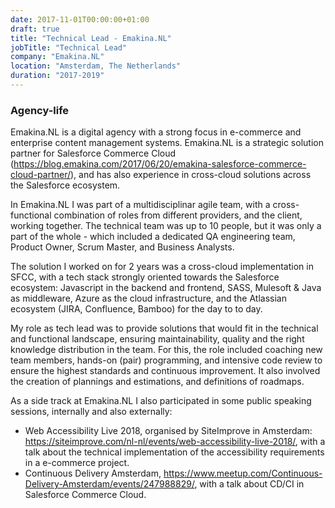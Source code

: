 ```yaml
---
date: 2017-11-01T00:00:00+01:00
draft: true
title: "Technical Lead - Emakina.NL"
jobTitle: "Technical Lead"
company: "Emakina.NL"
location: "Amsterdam, The Netherlands"
duration: "2017-2019"
---
```

### Agency-life

Emakina.NL is a digital agency with a strong focus in e-commerce and enterprise content management systems. Emakina.NL is a strategic solution partner for Salesforce Commerce Cloud (https://blog.emakina.com/2017/06/20/emakina-salesforce-commerce-cloud-partner/), and has also experience in cross-cloud solutions across the Salesforce ecosystem.

In Emakina.NL I was part of a multidisciplinar agile team, with a cross-functional combination of roles from different providers, and the client, working together. The technical team was up to 10 people, but it was only a part of the whole - which included a dedicated QA engineering team, Product Owner, Scrum Master, and Business Analysts.

The solution I worked on for 2 years was a cross-cloud implementation in SFCC, with a tech stack strongly oriented towards the Salesforce ecosystem: Javascript in the backend and frontend, SASS, Mulesoft & Java as middleware, Azure as the cloud infrastructure, and the Atlassian ecosystem (JIRA, Confluence, Bamboo) for the day to to day.

My role as tech lead was to provide solutions that would fit in the technical and functional landscape, ensuring maintainability, quality and the right knowledge distribution in the team. For this, the role included coaching new team members, hands-on (pair) programming, and intensive code review to ensure the highest standards and continuous improvement. It also involved the creation of plannings and estimations, and definitions of roadmaps.

As a side track at Emakina.NL I also participated in some public speaking sessions, internally and also externally:
- Web Accessibility Live 2018, organised by SiteImprove in Amsterdam: https://siteimprove.com/nl-nl/events/web-accessibility-live-2018/, with a talk about the technical implementation of the accessibility requirements in a e-commerce project.
- Continuous Delivery Amsterdam, https://www.meetup.com/Continuous-Delivery-Amsterdam/events/247988829/, with a talk about CD/CI in Salesforce Commerce Cloud.